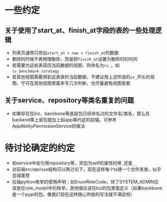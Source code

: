 # 一些约定

## 关于使用了start_at、finish_at字段的表的一些处理逻辑

- 列表页通常只捞出`start_at < now < finish_at`的数据
- 删除的时候不再物理删除，而是把`finish_at`设置为删除时的时间
- 若需要为这些表简历当前数据的视图，则命名为`cv_`，如`cv_benchmark_strategy`
- 若其他视图需要用到这类表的当前数据，不建议用上述所说的`cv_`开头的视图，宁可在其他视图里面多写几次判断，也尽量避免视图嵌套

## 关于service、repository等类名重复的问题

- 如果存在在biz、backbone等底层包已经命名过的文件名/类名，那么在backend等上层包就加上如app等约定的前缀。可参考AppAbilityPermissionService的做法

# 待讨论确定的约定

- 如service中会引用repository等，添加为self的属性时用`_`还是`__`
- 对前端src/api/xxx结构可以再讨论下，现在这样每个ts建一个文件夹放，似乎显得累赘
- 后端python枚举的使用声明：如EnumRoleCode，除了SYSTEM_ADMIN应该放在role_model中的枚举，其他值应该在biz的包里面定义（如果backbone是一个pypi的包，像我们现在这样随心所欲的写法就不满足啦）
